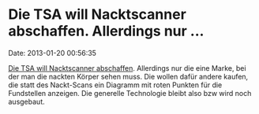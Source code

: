 Die TSA will Nacktscanner abschaffen. Allerdings nur \...
=========================================================

Date: 2013-01-20 00:56:35

[Die TSA will Nacktscanner
abschaffen](http://www.bbc.co.uk/news/world-us-canada-21088811).
Allerdings nur die eine Marke, bei der man die nackten Körper sehen
muss. Die wollen dafür andere kaufen, die statt des Nackt-Scans ein
Diagramm mit roten Punkten für die Fundstellen anzeigen. Die generelle
Technologie bleibt also bzw wird noch ausgebaut.
